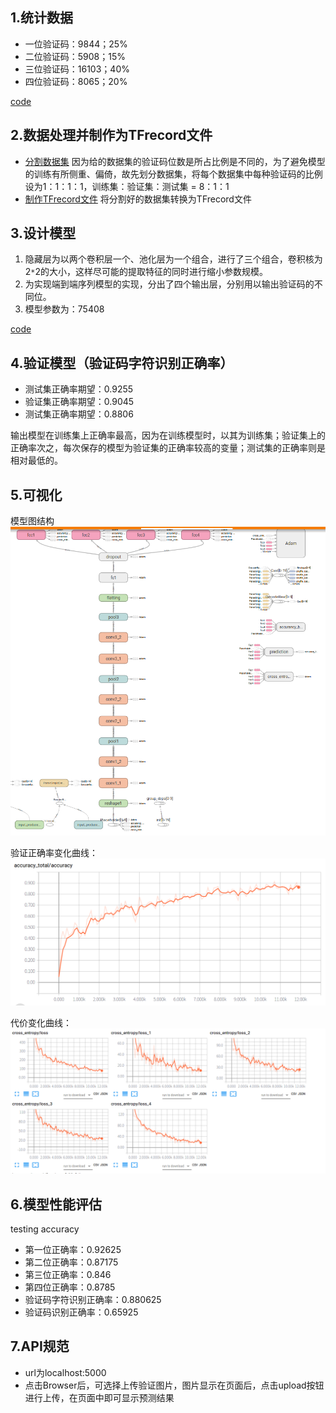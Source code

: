 ## 1.统计数据
* 一位验证码：9844；25%
* 二位验证码：5908；15%
* 三位验证码：16103；40%
* 四位验证码：8065；20%

[code](code/view_amount.py)

## 2.数据处理并制作为TFrecord文件
- [分割数据集](code/images_convert.py)
  因为给的数据集的验证码位数是所占比例是不同的，为了避免模型的训练有所侧重、偏倚，故先划分数据集，将每个数据集中每种验证码的比例设为1：1：1：1，训练集：验证集：测试集 = 8：1：1
- [制作TFrecord文件](code/convert_record.py)
  将分割好的数据集转换为TFrecord文件
  
## 3.设计模型
1. 隐藏层为以两个卷积层一个、池化层为一个组合，进行了三个组合，卷积核为2`*`2的大小，这样尽可能的提取特征的同时进行缩小参数规模。
2. 为实现端到端序列模型的实现，分出了四个输出层，分别用以输出验证码的不同位。
3. 模型参数为：75408

[code](code/nums_cnn.py)

## 4.验证模型（验证码字符识别正确率）
* 测试集正确率期望：0.9255
* 验证集正确率期望：0.9045
* 测试集正确率期望：0.8806

输出模型在训练集上正确率最高，因为在训练模型时，以其为训练集；验证集上的正确率次之，每次保存的模型为验证集的正确率较高的变量；测试集的正确率则是相对最低的。

## 5.可视化
模型图结构
![结构](code/152025.png)

验证正确率变化曲线：
![验证正确率](code/152230.png)

代价变化曲线：
![代价](code/152424.png)

## 6.模型性能评估
testing accuracy
* 第一位正确率：0.92625
* 第二位正确率：0.87175
* 第三位正确率：0.846
* 第四位正确率：0.8785
* 验证码字符识别正确率：0.880625
* 验证码识别正确率：0.65925

## 7.API规范
* url为localhost:5000
* 点击Browser后，可选择上传验证图片，图片显示在页面后，点击upload按钮进行上传，在页面中即可显示预测结果
